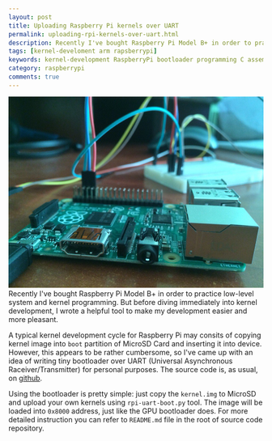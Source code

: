 ```yaml
---
layout: post
title: Uploading Raspberry Pi kernels over UART
permalink: uploading-rpi-kernels-over-uart.html
description: Recently I've bought Raspberry Pi Model B+ in order to practice low-level system and kernel programming. To make my life easier I've written simple bootloader
tags: [kernel-develoment arm rapsberrypi]
keywords: kernel-development RaspberryPi bootloader programming C assembler UART
category: raspberrypi
comments: true
---
```

![My RPI](public/rpi-uart-boot/myrpi.jpg)
Recently I've bought Raspberry Pi Model B+ in order to practice low-level system and kernel programming. But before diving immediately into kernel development,
I wrote a helpful tool to make my development easier and more pleasant.

A typical kernel development cycle for Raspberry Pi may consits of copying kernel image into `boot` partition of MicroSD Card and inserting it into device.
However, this appears to be rather cumbersome, so I've came up with an idea of writing tiny bootloader over UART (Universal Asynchronous Raceiver/Transmitter) 
for personal purposes. The source code is, as usual, on [github](https://github.com/RostakaGmfun/rpi-uart-boot).

Using the bootloader is pretty simple: just copy the `kernel.img` to MicroSD and upload your own kernels using `rpi-uart-boot.py` tool.
The image will be loaded into `0x8000` address, just like the GPU bootloader does.
For more detailed instruction you can refer to `README.md` file in the root of source code repository.
